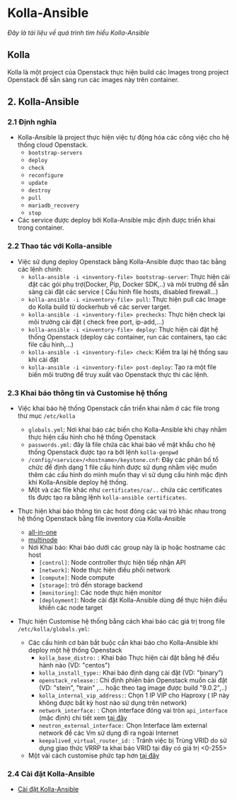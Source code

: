 # Kolla-Ansible
*Đây là tài liệu về quá trình tìm hiểu Kolla-Ansible*
## Kolla
Kolla là một project của Openstack thực hiện build các Images trong project Openstack để sẵn sàng run các images này trên container.
## 2. Kolla-Ansible
### 2.1 Định nghĩa
- Kolla-Ansible là project thực hiện việc tự động hóa các công việc cho hệ thống cloud Openstack.
  - `bootstrap-servers`
  - `deploy`
  - `check`
  - `reconfigure`
  - `update`
  - `destroy`
  - `pull`
  - `mariadb_recovery`
  - `stop` 
- Các service được deploy bởi Kolla-Ansible mặc định được triển khai trong container.
### 2.2 Thao tác với Kolla-ansible
- Việc sử dụng deploy Openstack bằng Kolla-Ansible được thao tác bằng các lệnh chính:
  - `kolla-ansible -i <inventory-file> bootstrap-server`: Thực hiện cài đặt các gói phụ trợ(Docker, Pip, Docker SDK,..) và môi trường để sẵn sàng cài đặt các service ( Cấu hình file hosts, disabled firewall...)
  - `kolla-ansible -i <inventory-file> pull`: Thực hiện pull các Image do Kolla build từ dockerhub về các server target.
  - `kolla-ansible -i <inventory-file> prechecks`: Thực hiện check lại môi trường cài đặt ( check free port, ip-add,...)
  - `kolla-ansible -i <inventory-file> deploy`: Thực hiện cài đặt hệ thống Openstack (deploy các container, run các containers, tạo các file cấu hình,...)
  - `kolla-ansible -i <inventory-file> check`: Kiểm tra lại hệ thống sau khi cài đặt
  - `kolla-ansible -i <inventory-file> post-deploy`: Tạo ra một file biến môi trường để truy xuất vào Openstack thực thi các lệnh.
### 2.3 Khai báo thông tin và Customise hệ thống
- Việc khai báo hệ thống Openstack cần triển khai nằm ở các file trong thư mục `/etc/kolla`
  - `globals.yml`: Nơi khai báo các biến cho Kolla-Ansible khi chạy nhằm thực hiện cấu hình cho hệ thống Openstack
  - `passwords.yml`: đây là file chứa các khai báo về mật khẩu cho hệ thống Openstack được tạo ra bởi lệnh `kolla-genpwd`
  - `/config/<service>/<hostname>/keystone.cnf`: Đây các phân bố tổ chức để định dạng 1 file cấu hình được sử dụng nhằm việc muốn thêm các cấu hình do mình muốn thay vì sử dụng cấu hình mặc định khi Kolla-Ansible deploy hệ thống.
  - Một và các file khác như `certificates/ca/..` chứa các certificates tls được tạo ra bằng lệnh `kolla-ansible certificates`.
  
- Thực hiện khai báo thông tin các host đóng các vai trò khác nhau trong hệ thống Openstack bằng file inventory của Kolla-Ansible
  - [all-in-one](https://opendev.org/openstack/kolla-ansible/src/branch/master/ansible/inventory/all-in-one)
  - [multinode](https://opendev.org/openstack/kolla-ansible/src/branch/master/ansible/inventory/multinode)
  - Nơi Khai báo: Khai báo dưới các group này là ip hoặc hostname các host
    - `[control]`: Node controller thực hiện tiếp nhận API
    - `[network]`: Node thực hiện điều phối network
    - `[compute]`: Node compute 
    - `[storage]`: trỏ đến storage backend
    - `[monitoring]`: Các node thực hiện monitor
    - `[deployment]`: Node cài đặt Kolla-Ansible dùng để thực hiện điều khiển các node target
- Thực hiện Customise hệ thống bằng cách khai báo các giá trị trong file `/etc/kolla/globals.yml`:
  - Các cấu hình cơ bản bắt buộc cần khai báo cho Kolla-Ansible khi deploy một hệ thống Openstack
    - `kolla_base_distro:` : Khai báo Thực hiện cài đặt bằng hệ điều hành nào (VD: "centos")
    - `kolla_install_type:`: Khai báo định dạng cài đặt (VD: "binary")
    - `openstack_release:`: Chỉ định phiên bản Openstack muốn cài đặt (VD: "stein", "train" ,... hoặc theo tag image được build "9.0.2",..)
    - `kolla_internal_vip_address:`: Chọn 1 IP VIP cho Haproxy (  IP này không được bất kỳ host nào sử dụng trên network)
    - `network_interface:` : Chọn interface đóng vai tròn `api_interface` (mặc định) chi tiết xem [tại đây](https://github.com/vinhducnguyen1708/Internship-VNPT-IT/blob/master/Automation/Kolla-Ansible/doc/doc%20Production%20architecture%20guide.md)
    - `neutron_external_interface:` Chọn Interface làm external network để các Vm sử dụng đi ra ngoài Internet
    - `keepalived_virtual_router_id:` : Tránh việc bị Trùng VRID do sử dụng giao thức VRRP ta khai báo VRID tại đây có giá trị <0-255>
  - Một vài cách customise phức tạp hơn [tại đây](https://github.com/vinhducnguyen1708/Internship-VNPT-IT/tree/master/Automation/Kolla-Ansible/doc)
### 2.4 Cài đặt Kolla-Ansible 
- [Cài đặt Kolla-Ansible](https://github.com/vinhducnguyen1708/Internship-VNPT-IT/blob/master/Automation/Kolla-Ansible/C%C3%A0i%20%C4%91%E1%BA%B7t%20Kolla-Ansible.md)